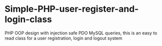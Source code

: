 # Simple-PHP-user-register-and-login-class
PHP OOP design with injection safe PDO MySQL queries, this is an easy to read class for a user registration, login and logout system
